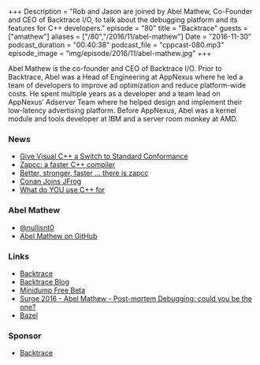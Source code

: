 +++
Description = "Rob and Jason are joined by Abel Mathew, Co-Founder and CEO of Backtrace I/O, to talk about the debugging platform and its features for C++ developers."
episode = "80"
title = "Backtrace"
guests = ["amathew"]
aliases = ["/80","/2016/11/abel-mathew"]
Date = "2016-11-30"
podcast_duration = "00:40:38"
podcast_file = "cppcast-080.mp3"
episode_image = "img/episode/2016/11/abel-mathew.jpg"
+++

Abel Mathew is the co-founder and CEO of Backtrace I/O. Prior to Backtrace, Abel was a Head of Engineering at AppNexus where he led a team of developers to improve ad optimization and reduce platform-wide costs. He spent multiple years as a developer and a team lead on AppNexus’ Adserver Team where he helped design and implement their low-latency advertising platform. Before AppNexus, Abel was a kernel module and tools developer at IBM and a server room monkey at AMD.

### News ###

 - [Give Visual C++ a Switch to Standard Conformance](https://blogs.msdn.microsoft.com/vcblog/2016/11/16/permissive-switch/)
 - [Zapcc: a faster C++ compiler](http://baptiste-wicht.com/posts/2016/11/zapcc-a-faster-c%2B%2B-compiler.html)
 - [Better, stronger, faster … there is zapcc](http://devnexen.blogspot.com/2016/11/better-stronger-faster-there-is-zapcc.html)
 - [Conan Joins JFrog](https://www.jfrog.com/blog/conan-joins-jfrog/)
 - [What do YOU use C++ for](https://www.reddit.com/r/cpp/comments/5ehrel/what_do_you_use_c_for/)
 
### Abel Mathew ###

 - [@nullisnt0](https://twitter.com/nullisnt0)
 - [Abel Mathew on GitHub](https://github.com/abelmathew)
 
### Links ###

 - [Backtrace](https://www.backtrace.io/cppcast)
 - [Backtrace Blog](http://backtrace.io/blog/)
 - [Minidump Free Beta](http://backtrace.io/blog/blog/2016/11/18/minidump-beta/)
 - [Surge 2016 - Abel Mathew - Post-mortem Debugging: could you be the one?](https://www.youtube.com/watch?v=WHhorNLa934)
 - [Bazel](https://bazel.build/)
 
### Sponsor ###

- [Backtrace](https://www.backtrace.io/cppcast)

